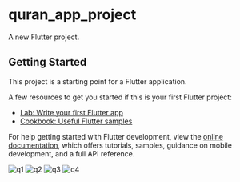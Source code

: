 # quran_app_project

A new Flutter project.

## Getting Started

This project is a starting point for a Flutter application.

A few resources to get you started if this is your first Flutter project:

- [Lab: Write your first Flutter app](https://docs.flutter.dev/get-started/codelab)
- [Cookbook: Useful Flutter samples](https://docs.flutter.dev/cookbook)

For help getting started with Flutter development, view the
[online documentation](https://docs.flutter.dev/), which offers tutorials,
samples, guidance on mobile development, and a full API reference.


![q1](https://user-images.githubusercontent.com/76428053/227720063-c6cc54df-ab1b-4b0a-b79f-c9a14c8c916f.jpg)
![q2](https://user-images.githubusercontent.com/76428053/227720065-166361f9-d04f-444c-aa2c-71633d90bc80.jpg)
![q3](https://user-images.githubusercontent.com/76428053/227720068-7da94f66-faf3-452c-8661-8f63b02833ee.jpg)
![q4](https://user-images.githubusercontent.com/76428053/227720079-720fa2b6-f1f8-43d9-af32-36502f0ca351.jpg)

